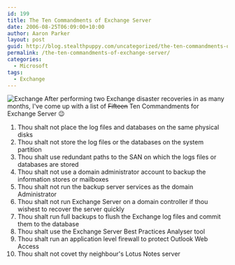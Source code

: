 ```yaml
---
id: 199
title: The Ten Commandments of Exchange Server
date: 2006-08-25T06:09:00+10:00
author: Aaron Parker
layout: post
guid: http://blog.stealthpuppy.com/uncategorized/the-ten-commandments-of-exchange-server
permalink: /the-ten-commandments-of-exchange-server/
categories:
  - Microsoft
tags:
  - Exchange
---
```

![Exchange]({{site.baseurl}}/media/2006/08/exchange.png) After performing two Exchange disaster recoveries in as many months, I've come up with a list of ~~Fifteen~~ Ten Commandments for Exchange Server 😉

  1. Thou shalt not place the log files and databases on the same physical disks
  2. Thou shalt not store the log files or the databases on the system partition
  3. Thou shalt use redundant paths to the SAN on which the logs files or databases are stored
  4. Thou shalt not use a domain administrator account to backup the information stores or mailboxes
  5. Thou shalt not run the backup server services as the domain Administrator
  6. Thou shalt not run Exchange Server on a domain controller if thou wishest to recover the server quickly
  7. Thou shalt run full backups to flush the Exchange log files and commit them to the database
  8. Thou shalt use the Exchange Server Best Practices Analyser tool
  9. Thou shalt run an application level firewall to protect Outlook Web Access
 10. Thou shalt not covet thy neighbour's Lotus Notes server

